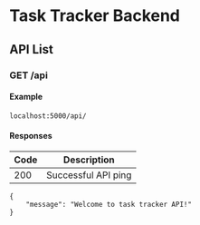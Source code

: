 # Task Tracker Backend

## API List

### GET /api

#### Example
```
localhost:5000/api/
```
#### Responses

| Code  |       Description     | 
|-------|-----------------------| 
|  200  | Successful API ping   |

```
{
    "message": "Welcome to task tracker API!"
}
```